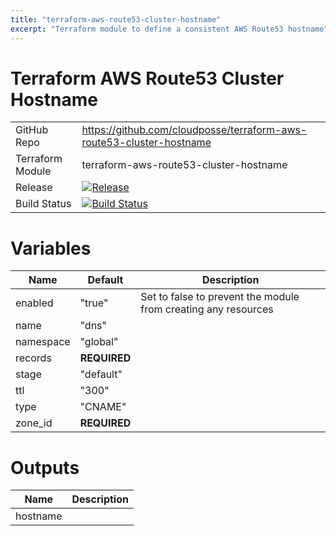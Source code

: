 ```yaml
---
title: "terraform-aws-route53-cluster-hostname"
excerpt: "Terraform module to define a consistent AWS Route53 hostname"
---
```

# Terraform AWS Route53 Cluster Hostname

|||
|------|------|
|GitHub Repo|https://github.com/cloudposse/terraform-aws-route53-cluster-hostname|
|Terraform Module|terraform-aws-route53-cluster-hostname|
|Release|[![Release](https://img.shields.io/github/release/cloudposse/terraform-aws-route53-cluster-hostname.svg)](https://github.com/cloudposse/terraform-aws-route53-cluster-hostname/releases)|
|Build Status|[![Build Status](https://travis-ci.org/cloudposse/terraform-aws-route53-cluster-hostname.svg?branch=master)](https://travis-ci.org/cloudposse/terraform-aws-route53-cluster-hostname)|

# Variables

|Name|Default|Description|
|------|------|------|
|enabled|"true"|Set to false to prevent the module from creating any resources|
|name|"dns"|
|namespace|"global"|
|records|__REQUIRED__|
|stage|"default"|
|ttl|"300"|
|type|"CNAME"|
|zone_id|__REQUIRED__|

# Outputs

|Name|Description|
|------|------|
|hostname|

